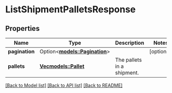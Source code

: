 # ListShipmentPalletsResponse

## Properties

Name | Type | Description | Notes
------------ | ------------- | ------------- | -------------
**pagination** | Option<[**models::Pagination**](Pagination.md)> |  | [optional]
**pallets** | [**Vec<models::Pallet>**](Pallet.md) | The pallets in a shipment. | 

[[Back to Model list]](../README.md#documentation-for-models) [[Back to API list]](../README.md#documentation-for-api-endpoints) [[Back to README]](../README.md)


